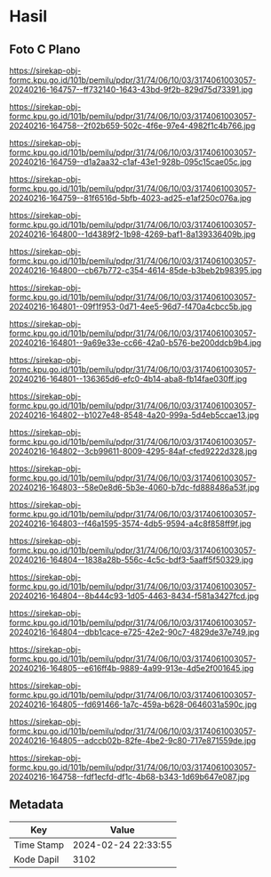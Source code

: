 # Hasil

## Foto C Plano

https://sirekap-obj-formc.kpu.go.id/101b/pemilu/pdpr/31/74/06/10/03/3174061003057-20240216-164757--ff732140-1643-43bd-9f2b-829d75d73391.jpg

https://sirekap-obj-formc.kpu.go.id/101b/pemilu/pdpr/31/74/06/10/03/3174061003057-20240216-164758--2f02b659-502c-4f6e-97e4-4982f1c4b766.jpg

https://sirekap-obj-formc.kpu.go.id/101b/pemilu/pdpr/31/74/06/10/03/3174061003057-20240216-164759--d1a2aa32-c1af-43e1-928b-095c15cae05c.jpg

https://sirekap-obj-formc.kpu.go.id/101b/pemilu/pdpr/31/74/06/10/03/3174061003057-20240216-164759--81f6516d-5bfb-4023-ad25-e1af250c076a.jpg

https://sirekap-obj-formc.kpu.go.id/101b/pemilu/pdpr/31/74/06/10/03/3174061003057-20240216-164800--1d4389f2-1b98-4269-baf1-8a139336409b.jpg

https://sirekap-obj-formc.kpu.go.id/101b/pemilu/pdpr/31/74/06/10/03/3174061003057-20240216-164800--cb67b772-c354-4614-85de-b3beb2b98395.jpg

https://sirekap-obj-formc.kpu.go.id/101b/pemilu/pdpr/31/74/06/10/03/3174061003057-20240216-164801--09f1f953-0d71-4ee5-96d7-f470a4cbcc5b.jpg

https://sirekap-obj-formc.kpu.go.id/101b/pemilu/pdpr/31/74/06/10/03/3174061003057-20240216-164801--9a69e33e-cc66-42a0-b576-be200ddcb9b4.jpg

https://sirekap-obj-formc.kpu.go.id/101b/pemilu/pdpr/31/74/06/10/03/3174061003057-20240216-164801--136365d6-efc0-4b14-aba8-fb14fae030ff.jpg

https://sirekap-obj-formc.kpu.go.id/101b/pemilu/pdpr/31/74/06/10/03/3174061003057-20240216-164802--b1027e48-8548-4a20-999a-5d4eb5ccae13.jpg

https://sirekap-obj-formc.kpu.go.id/101b/pemilu/pdpr/31/74/06/10/03/3174061003057-20240216-164802--3cb99611-8009-4295-84af-cfed9222d328.jpg

https://sirekap-obj-formc.kpu.go.id/101b/pemilu/pdpr/31/74/06/10/03/3174061003057-20240216-164803--58e0e8d6-5b3e-4060-b7dc-fd888486a53f.jpg

https://sirekap-obj-formc.kpu.go.id/101b/pemilu/pdpr/31/74/06/10/03/3174061003057-20240216-164803--f46a1595-3574-4db5-9594-a4c8f858ff9f.jpg

https://sirekap-obj-formc.kpu.go.id/101b/pemilu/pdpr/31/74/06/10/03/3174061003057-20240216-164804--1838a28b-556c-4c5c-bdf3-5aaff5f50329.jpg

https://sirekap-obj-formc.kpu.go.id/101b/pemilu/pdpr/31/74/06/10/03/3174061003057-20240216-164804--8b444c93-1d05-4463-8434-f581a3427fcd.jpg

https://sirekap-obj-formc.kpu.go.id/101b/pemilu/pdpr/31/74/06/10/03/3174061003057-20240216-164804--dbb1cace-e725-42e2-90c7-4829de37e749.jpg

https://sirekap-obj-formc.kpu.go.id/101b/pemilu/pdpr/31/74/06/10/03/3174061003057-20240216-164805--e616ff4b-9889-4a99-913e-4d5e2f001645.jpg

https://sirekap-obj-formc.kpu.go.id/101b/pemilu/pdpr/31/74/06/10/03/3174061003057-20240216-164805--fd691466-1a7c-459a-b628-0646031a590c.jpg

https://sirekap-obj-formc.kpu.go.id/101b/pemilu/pdpr/31/74/06/10/03/3174061003057-20240216-164805--adccb02b-82fe-4be2-9c80-717e871559de.jpg

https://sirekap-obj-formc.kpu.go.id/101b/pemilu/pdpr/31/74/06/10/03/3174061003057-20240216-164758--fdf1ecfd-df1c-4b68-b343-1d69b647e087.jpg


## Metadata

| Key        | Value               |
| ---------- | ------------------- |
| Time Stamp | 2024-02-24 22:33:55 |
| Kode Dapil | 3102                |



